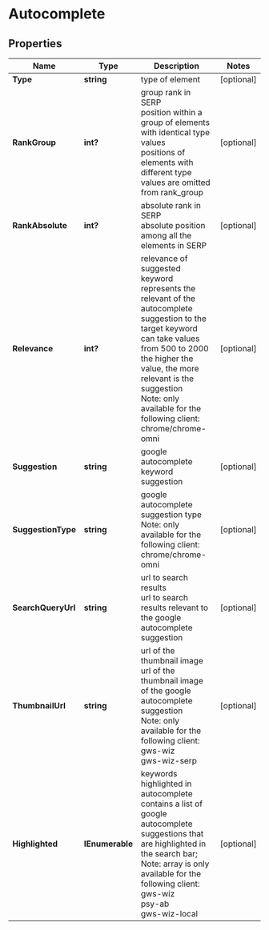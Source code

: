# Autocomplete


## Properties

| Name | Type | Description | Notes |
|------------ | ------------- | ------------- | -------------|
**Type** | **string** | type of element |[optional]|
**RankGroup** | **int?** | group rank in SERP<br>position within a group of elements with identical type values<br>positions of elements with different type values are omitted from rank_group |[optional]|
**RankAbsolute** | **int?** | absolute rank in SERP<br>absolute position among all the elements in SERP |[optional]|
**Relevance** | **int?** | relevance of suggested keyword<br>represents the relevant of the autocomplete suggestion to the target keyword<br>can take values from 500 to 2000<br>the higher the value, the more relevant is the suggestion<br>Note: only available for the following client:<br>chrome/chrome-omni |[optional]|
**Suggestion** | **string** | google autocomplete keyword suggestion |[optional]|
**SuggestionType** | **string** | google autocomplete suggestion type<br>Note: only available for the following client:<br>chrome/chrome-omni |[optional]|
**SearchQueryUrl** | **string** | url to search results<br>url to search results relevant to the google autocomplete suggestion |[optional]|
**ThumbnailUrl** | **string** | url of the thumbnail image<br>url of the thumbnail image of the google autocomplete suggestion<br>Note: only available for the following client:<br>gws-wiz<br>gws-wiz-serp |[optional]|
**Highlighted** | **IEnumerable<string>** | keywords highlighted in autocomplete<br>contains a list of google autocomplete suggestions that are highlighted in the search bar;<br>Note: array is only available for the following client:<br>gws-wiz<br>psy-ab<br>gws-wiz-local |[optional]|